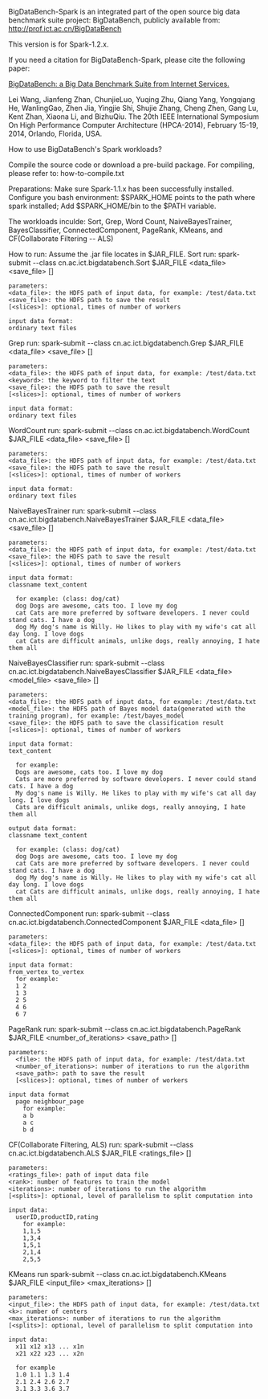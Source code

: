 BigDataBench-Spark is an integrated part of the open source big data benchmark suite project: BigDataBench, publicly available from: http://prof.ict.ac.cn/BigDataBench

This version is for Spark-1.2.x.

If you need a citation for BigDataBench-Spark, please cite the following
paper:

[BigDataBench: a Big Data Benchmark Suite from Internet Services.](http://prof.ict.ac.cn/BigDataBench/wp-content/uploads/2013/10/Wang_BigDataBench.pdf)

Lei Wang, Jianfeng Zhan, ChunjieLuo, Yuqing Zhu, Qiang Yang, Yongqiang He,
WanlingGao, Zhen Jia, Yingjie Shi, Shujie Zhang, Cheng Zhen, Gang Lu, Kent
Zhan, Xiaona Li, and BizhuQiu. The 20th IEEE International Symposium On High
Performance Computer Architecture (HPCA-2014), February 15-19, 2014,
Orlando, Florida, USA.


How to use BigDataBench's Spark workloads?

Compile the source code or download a pre-build package. For compiling, please refer to: how-to-compile.txt

Preparations:
Make sure Spark-1.1.x has been successfully installed.
Configure you bash environment:
  $SPARK_HOME points to the path where spark installed;
  Add $SPARK_HOME/bin to the $PATH variable.

The workloads inculde:
  Sort, Grep, Word Count, NaiveBayesTrainer, BayesClassifier, ConnectedComponent, PageRank, KMeans,
  and CF(Collaborate Filtering -- ALS)


How to run:
Assume the .jar file locates in $JAR_FILE.
  Sort
    run:
    spark-submit --class cn.ac.ict.bigdatabench.Sort $JAR_FILE <data_file> <save_file> [<slices>]

    parameters:
    <data_file>: the HDFS path of input data, for example: /test/data.txt
    <save_file>: the HDFS path to save the result
    [<slices>]: optional, times of number of workers

    input data format:
    ordinary text files


  Grep
    run:
    spark-submit --class cn.ac.ict.bigdatabench.Grep $JAR_FILE <data_file> <keyword> <save_file> [<slices>]

    parameters:
    <data_file>: the HDFS path of input data, for example: /test/data.txt
    <keyword>: the keyword to filter the text
    <save_file>: the HDFS path to save the result
    [<slices>]: optional, times of number of workers

    input data format:
    ordinary text files


  WordCount
    run:
    spark-submit --class cn.ac.ict.bigdatabench.WordCount $JAR_FILE <data_file> <save_file> [<slices>]

    parameters:
    <data_file>: the HDFS path of input data, for example: /test/data.txt
    <save_file>: the HDFS path to save the result
    [<slices>]: optional, times of number of workers

    input data format:
    ordinary text files


  NaiveBayesTrainer
    run:
    spark-submit --class cn.ac.ict.bigdatabench.NaiveBayesTrainer $JAR_FILE <data_file> <save_file> [<slices>]

    parameters:
    <data_file>: the HDFS path of input data, for example: /test/data.txt
    <save_file>: the HDFS path to save the result
    [<slices>]: optional, times of number of workers

    input data format:
    classname text_content

      for example: (class: dog/cat)
      dog Dogs are awesome, cats too. I love my dog
      cat Cats are more preferred by software developers. I never could stand cats. I have a dog
      dog My dog's name is Willy. He likes to play with my wife's cat all day long. I love dogs
      cat Cats are difficult animals, unlike dogs, really annoying, I hate them all


  NaiveBayesClassifier
    run:
    spark-submit --class cn.ac.ict.bigdatabench.NaiveBayesClassifier $JAR_FILE <data_file> <model_file> <save_file> [<slices>]

    parameters:
    <data_file>: the HDFS path of input data, for example: /test/data.txt
    <model_file>: the HDFS path of Bayes model data(generated with the training program), for example: /test/bayes_model
    <save_file>: the HDFS path to save the classification result
    [<slices>]: optional, times of number of workers

    input data format:
    text_content

      for example:
      Dogs are awesome, cats too. I love my dog
      Cats are more preferred by software developers. I never could stand cats. I have a dog
      My dog's name is Willy. He likes to play with my wife's cat all day long. I love dogs
      Cats are difficult animals, unlike dogs, really annoying, I hate them all

    output data format:
    classname text_content

      for example: (class: dog/cat)
      dog Dogs are awesome, cats too. I love my dog
      cat Cats are more preferred by software developers. I never could stand cats. I have a dog
      dog My dog's name is Willy. He likes to play with my wife's cat all day long. I love dogs
      cat Cats are difficult animals, unlike dogs, really annoying, I hate them all


  ConnectedComponent
    run:
    spark-submit --class cn.ac.ict.bigdatabench.ConnectedComponent $JAR_FILE <data_file> [<slices>]

    parameters:
    <data_file>: the HDFS path of input data, for example: /test/data.txt
    [<slices>]: optional, times of number of workers

    input data format:
    from_vertex to_vertex
      for example:
      1 2
      1 3
      2 5
      4 6
      6 7


  PageRank
    run:
    spark-submit --class cn.ac.ict.bigdatabench.PageRank $JAR_FILE <file> <number_of_iterations> <save_path> [<slices>]

    parameters:
      <file>: the HDFS path of input data, for example: /test/data.txt
      <number_of_iterations>: number of iterations to run the algorithm
      <save_path>: path to save the result
      [<slices>]: optional, times of number of workers

    input data format
      page neighbour_page
        for example:
        a b
        a c
        b d


  CF(Collaborate Filtering, ALS)
    run:
      spark-submit --class cn.ac.ict.bigdatabench.ALS $JAR_FILE <ratings_file> <rank> <iterations> [<splits>]

    parameters:
    <ratings_file>: path of input data file
    <rank>: number of features to train the model
    <iterations>: number of iterations to run the algorithm
    [<splits>]: optional, level of parallelism to split computation into

    input data:
      userID,productID,rating
        for example:
        1,1,5
        1,3,4
        1,5,1
        2,1,4
        2,5,5


  KMeans
    run
    spark-submit --class cn.ac.ict.bigdatabench.KMeans $JAR_FILE <input_file> <k> <max_iterations> [<splits>]

    parameters:
    <input_file>: the HDFS path of input data, for example: /test/data.txt
    <k>: number of centers
    <max_iterations>: number of iterations to run the algorithm
    [<splits>]: optional, level of parallelism to split computation into

    input data:
      x11 x12 x13 ... x1n
      x21 x22 x23 ... x2n

      for example
      1.0 1.1 1.3 1.4
      2.1 2.4 2.6 2.7
      3.1 3.3 3.6 3.7
